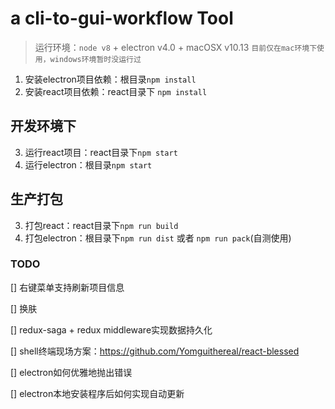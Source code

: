# a cli-to-gui-workflow Tool

> 运行环境：`node v8` + electron v4.0 + macOSX v10.13 `目前仅在mac环境下使用，windows环境暂时没运行过`

1. 安装electron项目依赖：根目录`npm install`
2. 安装react项目依赖：react目录下 `npm install`

## 开发环境下
3. 运行react项目：react目录下`npm start`
4. 运行electron：根目录`npm start`

## 生产打包
3. 打包react：react目录下`npm run build`
4. 打包electron：根目录下`npm run dist` 或者 `npm run pack`(自测使用)

### TODO
[] 右键菜单支持刷新项目信息

[] 换肤

[] redux-saga + redux middleware实现数据持久化

[] shell终端现场方案：https://github.com/Yomguithereal/react-blessed

[] electron如何优雅地抛出错误

[] electron本地安装程序后如何实现自动更新